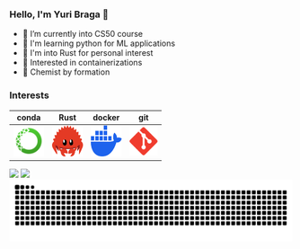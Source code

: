 ### Hello, I'm Yuri Braga 👋

- 🌱 I’m currently into CS50 course
- 🐍 I'm learning python for ML applications
- 🦀 I'm into Rust for personal interest
- 🐳 Interested in containerizations
- 🧪 Chemist by formation


### Interests
| conda | Rust | docker | git |
|----------|----------|----------|----------|
|  <img src="https://github.com/bragasgambit/bragasgambit/blob/main/assets/anaconda.svg" title="anaconda"  alt="anaconda" width="55" height="55"/> |  <img src="https://github.com/bragasgambit/bragasgambit/blob/main/assets/cuddlyferris.svg" title="Ferris"  alt="https://rustacean.net/" width="55" height="55"/> |  <img src="https://github.com/bragasgambit/bragasgambit/blob/main/assets/docker.svg" title="docker" alt="docker" width="55" height="55"/> |  <img src="https://github.com/bragasgambit/bragasgambit/blob/main/assets/git.svg" title="git" alt="git" width="50" height="50"/> |



<!-- Status -->
<picture>
<source 
  srcset="https://github-readme-stats.vercel.app/api?username=bragasgambit&show_icons=true&theme=dark"
  media="(prefers-color-scheme: dark), (prefers-color-scheme: no-preference)"
/>
<source
  srcset="https://github-readme-stats.vercel.app/api?username=bragasgambit&show_icons=true"
  media="(prefers-color-scheme: light)"
/>
<img src="https://github-readme-stats.vercel.app/api?username=bragasgambit&show_icons=true" />
</picture>

<!-- Top Langs -->
<picture>
<source 
  srcset="https://github-readme-stats.vercel.app/api/top-langs/?username=bragasgambit&show_icons=true&theme=dark"
  media="(prefers-color-scheme: dark), (prefers-color-scheme: no-preference)"
/>
<source
  srcset="https://github-readme-stats.vercel.app/api/top-langs/?username=bragasgambit&show_icons=true"
  media="(prefers-color-scheme: light)"
/>
<img src="https://github-readme-stats.vercel.app/api/top-langs/?username=bragasgambit&show_icons=true" />
</picture>


<picture align="center">
  <source
    media="(prefers-color-scheme: dark)" srcset="https://github.com/bragasgambit/bragasgambit/blob/main/assets/github-snake.svg" />
  <source
    media="(prefers-color-scheme: light)" srcset="https://github.com/bragasgambit/bragasgambit/blob/main/assets/github-snake.svg" />
  <img alt="github-snake" src="https://github.com/bragasgambit/bragasgambit/blob/main/assets/github-snake.svg" />
</picture>
